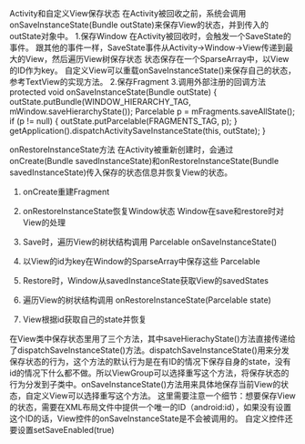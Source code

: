 Activity和自定义View保存状态
在Activity被回收之前，系统会调用onSaveInstanceState(Bundle outState)来保存View的状态，并到传入的outState对象中。
1.保存Window
在Activity被回收时，会触发一个SaveState的事件。
跟其他的事件一样，SaveState事件从Activity->Window->View传递到最大的View，然后遍历View树保存状态
状态保存在一个SparseArray中，以View的ID作为key。
自定义View可以重载onSaveInstanceState()来保存自己的状态，参考TextView的实现方法。
2.保存Fragment
3.调用外部注册的回调方法
protected void onSaveInstanceState(Bundle outState) {
    outState.putBundle(WINDOW_HIERARCHY_TAG, mWindow.saveHierarchyState());
    Parcelable p = mFragments.saveAllState();
    if (p != null) {
        outState.putParcelable(FRAGMENTS_TAG, p);
    }
    getApplication().dispatchActivitySaveInstanceState(this, outState);
}


onRestoreInstanceState方法
在Activity被重新创建时，会通过onCreate(Bundle savedInstanceState)和onRestoreInstanceState(Bundle savedInstanceState)传入保存的状态信息并恢复View的状态。
1. onCreate重建Fragment
2. onRestoreInstanceState恢复Window状态
Window在save和restore时对View的处理

1. Save时，遍历View的树状结构调用 Parcelable onSaveInstanceState()
2. 以View的id为key在Window的SparseArray<Parcelable>中保存这些 Parcelable
3. Restore时，Window从savedInstanceState获取View的savedStates
4. 遍历View的树状结构调用 onRestoreInstanceState(Parcelable state)
5. View根据id获取自己的state并恢复

在View类中保存状态里用了三个方法，其中saveHierachyState()方法直接传递给了dispatchSaveInstanceState()方法。dispatchSaveInstanceState()用来分发保存状态的行为，这个方法的默认行为是在有ID的情况下保存自身的state，没有id的情况下什么都不做。所以ViewGroup可以选择重写这个方法，将保存状态的行为分发到子类中。onSaveInstanceState()方法用来具体地保存当前View的状态，自定义View可以选择重写这个方法。
这里需要注意一个细节：想要保存View的状态，需要在XML布局文件中提供一个唯一的ID（android:id），如果没有设置这个ID的话，View控件的onSaveInstanceState是不会被调用的。
自定义控件还要设置setSaveEnabled(true)